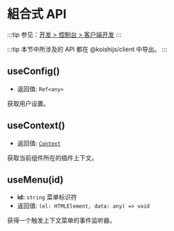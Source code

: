 # 組合式 API

:::tip
参见：[开发 > 控制台 > 客户端开发](../../guide/console/client.md)
:::

:::tip
本节中所涉及的 API 都在 @koishijs/client 中导出。
:::

## useConfig()

- 返回值: `Ref<any>`

获取用户设置。

## useContext()

- 返回值: [`Context`](./context.md)

获取当前组件所在的插件上下文。

## useMenu(id)

- **id:** `string` 菜单标识符
- 返回值: `(el: HTMLElement, data: any) => void`

获得一个触发上下文菜单的事件监听器。
